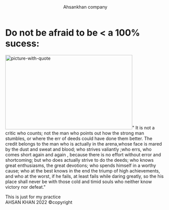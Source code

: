<!DOCTYPE html>
<html>
<head>
	<meta charset="utf-8">
	<title>displaying Images </title>
</head>
<body>
	<header>
		Ahsankhan company
		<nav></nav>
	</header>
	<h1> Do not be afraid to be &lt; a 100% sucess:</h1>
	<section>
		<p>
			<img src="picture-with-quote.jpg" width="400" height="235" alt="picture-with-quote">&quot; It is not a critic who counts; not the man who points out how the strong man stumbles, or where the err of deeds could have done them better. The credit belongs to the man who is actually in the arena,whose face is mared by the dust and sweat and blood; who strives valiantly ;who  errs, who comes short again and again , because there is no effort without error and shortcoming; but who does actually strive to do the deeds; who knows great enthusiasms, the great devotions; who spends himself in a worthy cause; who at the best knows in the end the triump of high achievements, and who at the worst, if he fails, at least fails while daring greatly, so the his place shall never be with those cold and timid souls who neither know victory nor defeat.&quot;
		</p>
	</section>
	<aside>This is just for my practice </aside>
	<footer>AHSAN KHAN 2022 &copy;copyright</footer>
</body>
</html>